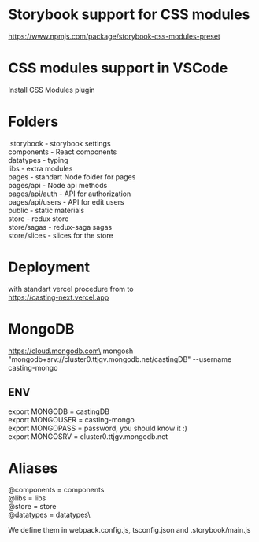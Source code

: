 # Storybook support for CSS modules

https://www.npmjs.com/package/storybook-css-modules-preset

# CSS modules support in VSCode

Install CSS Modules plugin

# Folders

.storybook - storybook settings\
components - React components\
datatypes - typing\
libs - extra modules\
pages - standart Node folder for pages\
pages/api - Node api methods\
pages/api/auth - API for authorization\
pages/api/users - API for edit users\
public - static materials\
store - redux store\
store/sagas - redux-saga sagas\
store/slices - slices for the store

# Deployment

with standart vercel procedure from to\
https://casting-next.vercel.app

# MongoDB

https://cloud.mongodb.com\
mongosh "mongodb+srv://cluster0.ttjgv.mongodb.net/castingDB" --username casting-mongo
## ENV
export MONGODB = castingDB\
export MONGOUSER = casting-mongo\
export MONGOPASS = password, you should know it :)\
export MONGOSRV = cluster0.ttjgv.mongodb.net

# Aliases

@components = components\
@libs = libs\
@store = store\
@datatypes = datatypes\

We define them in webpack.config.js, tsconfig.json and .storybook/main.js
